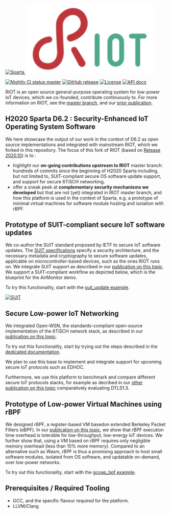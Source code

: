<a href="https://sparta.eu/">
  <img alt="Sparta" src="https://www.sparta.eu/assets/images/sparta-logo-rectangle.png" width="400">
</a>

<a href="https://riot-os.org/">
  <img alt="RIOT" src="https://raw.githubusercontent.com/RIOT-OS/RIOT/master/doc/doxygen/src/riot-logo.svg" width="400">
</a>


[![Nightly CI status master][master-ci-badge]][master-ci-link]
[![GitHub release][release-badge]][release-link]
[![License][license-badge]][license-link]
[![API docs][api-badge]][api-link]

RIOT is an open source general-purpose operating system for low-power IoT devices,
which we co-founded, contribute continuously to.
For more information on RIOT, see the [master branch](https://github.com/RIOT-OS/RIOT), and our [prior publication](https://ilab-pub.imp.fu-berlin.de/papers/bghkl-rosos-18-prepub.pdf).

## H2020 Sparta D6.2 : Security-Enhanced IoT Operating System Software

We here showcase the output of our work in the context of D6.2 as open source
implementations and integrated with mainstream RIOT, which we forked in this repository.
The focus of this fork of RIOT (based on [Release 2020.10](https://github.com/RIOT-OS/RIOT/releases/tag/2020.10)) is to :

- highlight our **on-going contributions upstream to RIOT** master branch: hundreds of commits since the beginning of H2020 Sparta including, but not limited to, SUIT-compliant secure OS software update support, and support for secure 6TiSCH networking.
- offer a sneak peek at **complementary security mechanisms we developed** but that are not (yet) integrated in RIOT master branch, and how this platform is used in the context of Sparta, e.g. a prototype of minimal virtual machines for software module hosting and isolation with rBPF.


## Prototype of SUIT-compliant secure IoT software updates

We co-author the SUIT standard proposed by IETF to secure IoT software updates. The [SUIT specifications](https://tools.ietf.org/html/draft-ietf-suit-manifest-09) specify a security architecture, and the necessary metadata and cryptography to secure software updates,
applicable on microcontroller-based devices, such as the ones RIOT runs on.
We integrate SUIT support as described in our [publication on this topic](https://ieeexplore.ieee.org/stamp/stamp.jsp?arnumber=8725488).
We support a SUIT-compliant workflow as depicted below, which is the blueprint for the AirMonitor demo.

To try this functionality, start with the [suit_update example](examples/suit_update).

<a href="https://github.com/future-proof-iot/H2020-Sparta-D6-2-Sparta-RIOT-fp">
  <img alt="SUIT" src="https://raw.githubusercontent.com/future-proof-iot/H2020-Sparta-D6-2-Sparta-RIOT-fp/deliverable-6-2/doc/figures/SUIT-update-workflow.jpg" width="700">
</a>


## Secure Low-power IoT Networking

We integrated Open-WSN, the standards-compliant open-source implementation of the 6TiSCH network stack, as described in our [publication on this topic](https://hal.inria.fr/hal-03064601/document).

To try out this functionality, start by trying out the steps described in the [dedicated documentation](http://doc.riot-os.org/group__pkg__openwsn.html).

We plan to use this base to implement and integrate support for upcoming secure IoT protocols such as EDHOC.

Furthermore, we use this platform to benchmark and compare different secure IoT protocols stacks, for example as decribed in our [other publication on this topic](https://arxiv.org/pdf/2011.12035.pdf) comparatively evaluating DTLS1.3.


## Prototype of Low-power Virtual Machines using rBPF

We designed rBPF, a register-based VM basedon extended Berkeley Packet Filters (eBPF). In our [publication on this topic](https://arxiv.org/pdf/2011.12047.pdf), we show that rBPF execution time overhead is tolerable for low-throughput, low-energy IoT devices. We further show that, using a VM based on rBPF requires only negligible memory overhead (less than 10% more memory). Compared to an alternative such as Wasm, rBPF is thus a promising approach to host small software modules, isolated from OS software, and updatable on-demand, over low-power networks.

To try out this functionality, start with the [gcoap_bpf example](examples/gcoap_bpf).


## Prerequisites / Required Tooling

- GCC, and the specific flavour required for the platform.
- LLVM/Clang



[api-badge]: https://img.shields.io/badge/docs-API-informational.svg
[api-link]: https://riot-os.org/api/
[irc-badge]: https://img.shields.io/badge/chat-IRC-brightgreen.svg
[irc-link]: https://webchat.freenode.net?channels=%23riot-os
[license-badge]: https://img.shields.io/github/license/RIOT-OS/RIOT
[license-link]: https://github.com/RIOT-OS/RIOT/blob/master/LICENSE
[master-ci-badge]: https://ci.riot-os.org/RIOT-OS/RIOT/master/latest/badge.svg
[master-ci-link]: https://ci.riot-os.org/nightlies.html#master
[matrix-badge]: https://img.shields.io/badge/chat-Matrix-brightgreen.svg
[matrix-link]: https://matrix.to/#/#riot-os:matrix.org
[release-badge]: https://img.shields.io/github/release/RIOT-OS/RIOT.svg
[release-link]: https://github.com/RIOT-OS/RIOT/releases/latest
[stackoverflow-badge]: https://img.shields.io/badge/stackoverflow-%5Briot--os%5D-yellow
[stackoverflow-link]: https://stackoverflow.com/questions/tagged/riot-os
[twitter-badge]: https://img.shields.io/badge/social-Twitter-informational.svg
[twitter-link]: https://twitter.com/RIOT_OS
[wiki-badge]: https://img.shields.io/badge/docs-Wiki-informational.svg
[wiki-link]: https://github.com/RIOT-OS/RIOT/wiki
